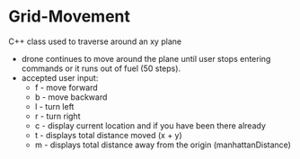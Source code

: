 # Grid-Movement
C++ class used to traverse around an xy plane

 - drone continues to move around the plane until user stops entering commands or it runs out of fuel (50 steps).  
 - accepted user input:  
     - f - move forward
     - b - move backward
     - l - turn left
     - r - turn right
     - c - display current location and if you have been there already
     - t - displays total distance moved (x + y)
     - m - displays total distance away from the origin (manhattanDistance)
